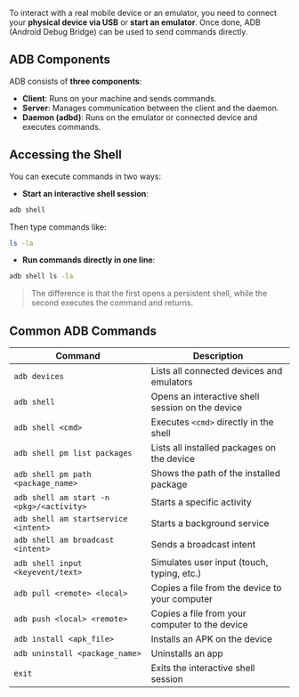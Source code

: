 To interact with a real mobile device or an emulator, you need to connect your **physical device via USB** or **start an emulator**. Once done, ADB (Android Debug Bridge) can be used to send commands directly.

## ADB Components

ADB consists of **three components**:

- **Client**: Runs on your machine and sends commands.
- **Server**: Manages communication between the client and the daemon.
- **Daemon (adbd)**: Runs on the emulator or connected device and executes commands.

## Accessing the Shell

You can execute commands in two ways:

- **Start an interactive shell session**:
```bash
adb shell
``` 

Then type commands like:
```bash
ls -la
``` 

- **Run commands directly in one line**:
```bash
adb shell ls -la
``` 

> The difference is that the first opens a persistent shell, while the second executes the command and returns.

## Common ADB Commands
| Command                                  | Description                                      |
| ---------------------------------------- | ------------------------------------------------ |
| `adb devices`                            | Lists all connected devices and emulators        |
| `adb shell`                              | Opens an interactive shell session on the device |
| `adb shell <cmd>`                        | Executes `<cmd>` directly in the shell           |
| `adb shell pm list packages`             | Lists all installed packages on the device       |
| `adb shell pm path <package_name>`       | Shows the path of the installed package          |
| `adb shell am start -n <pkg>/<activity>` | Starts a specific activity                       |
| `adb shell am startservice <intent>`     | Starts a background service                      |
| `adb shell am broadcast <intent>`        | Sends a broadcast intent                         |
| `adb shell input <keyevent/text>`        | Simulates user input (touch, typing, etc.)       |
| `adb pull <remote> <local>`              | Copies a file from the device to your computer   |
| `adb push <local> <remote>`              | Copies a file from your computer to the device   |
| `adb install <apk_file>`                 | Installs an APK on the device                    |
| `adb uninstall <package_name>`           | Uninstalls an app                                |
| `exit`                                   | Exits the interactive shell session              |
